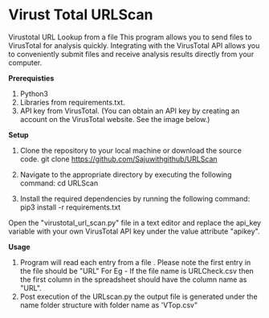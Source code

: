 # Virust Total URLScan
Virustotal URL Lookup from a file
This program allows you to send files to VirusTotal for analysis quickly. Integrating with the VirusTotal API allows you to conveniently submit files and receive analysis results directly from your computer.

**Prerequisties**
1. Python3
2. Libraries from requirements.txt.
3. API key from VirusTotal. (You can obtain an API key by creating an account on the VirusTotal website. See the image below.)

**Setup**
1. Clone the repository to your local machine or download the source code.
git clone https://github.com/Sajuwithgithub/URLScan

2. Navigate to the appropriate directory by executing the following command:
cd URLScan

3. Install the required dependencies by running the following command:
pip3 install -r requirements.txt

Open the "virustotal_url_scan.py" file in a text editor and replace the api_key variable with your own VirusTotal API key under the value attribute "apikey".

**Usage**

1. Program will read each entry from a file . Please note the first entry in the file should be "URL"
For Eg - If the file name is URLCheck.csv then the first column in the spreadsheet should have the column name as "URL".
2. Post execution of the URLscan.py the output file is generated under the name folder structure with folder name as 'VTop.csv"

   
